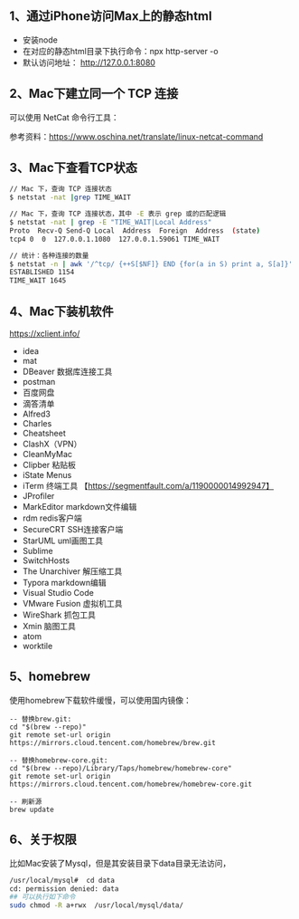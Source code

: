 ## 1、通过iPhone访问Max上的静态html

- 安装node
- 在对应的静态html目录下执行命令：npx http-server -o
- 默认访问地址：  http://127.0.0.1:8080 

## 2、Mac下建立同一个 TCP 连接

可以使用 NetCat 命令行工具：

参考资料：https://www.oschina.net/translate/linux-netcat-command


## 3、Mac下查看TCP状态

```bash
// Mac 下，查询 TCP 连接状态
$ netstat -nat |grep TIME_WAIT

// Mac 下，查询 TCP 连接状态，其中 -E 表示 grep 或的匹配逻辑
$ netstat -nat | grep -E "TIME_WAIT|Local Address"
Proto  Recv-Q Send-Q Local  Address  Foreign  Address  (state)
tcp4 0  0  127.0.0.1.1080  127.0.0.1.59061 TIME_WAIT

// 统计：各种连接的数量
$ netstat -n | awk '/^tcp/ {++S[$NF]} END {for(a in S) print a, S[a]}'
ESTABLISHED 1154
TIME_WAIT 1645
```

## 4、Mac下装机软件

https://xclient.info/

- idea
- mat
- DBeaver   数据库连接工具
- postman
- 百度网盘
- 滴答清单
- Alfred3
- Charles
- Cheatsheet
- ClashX（VPN）
- CleanMyMac
- Clipber  粘贴板
- iState Menus
- iTerm   终端工具 【https://segmentfault.com/a/1190000014992947】
- JProfiler
- MarkEditor  markdown文件编辑
- rdm  redis客户端
- SecureCRT  SSH连接客户端
- StarUML       uml画图工具
- Sublime
- SwitchHosts
- The Unarchiver   解压缩工具
- Typora    markdown编辑
- Visual Studio Code
- VMware Fusion  虚拟机工具
- WireShark   抓包工具
- Xmin      脑图工具
- atom
- worktile

## 5、homebrew

使用homebrew下载软件缓慢，可以使用国内镜像：
```
-- 替换brew.git:
cd "$(brew --repo)"
git remote set-url origin https://mirrors.cloud.tencent.com/homebrew/brew.git

-- 替换homebrew-core.git:
cd "$(brew --repo)/Library/Taps/homebrew/homebrew-core"
git remote set-url origin https://mirrors.cloud.tencent.com/homebrew/homebrew-core.git

-- 刷新源
brew update
```

## 6、关于权限

比如Mac安装了Mysql，但是其安装目录下data目录无法访问，
```sh
/usr/local/mysql#  cd data
cd: permission denied: data
## 可以执行如下命令
sudo chmod -R a+rwx  /usr/local/mysql/data/
```

